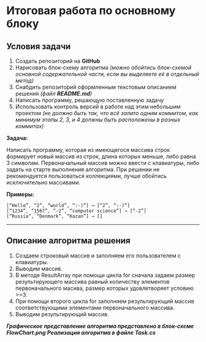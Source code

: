 # Итоговая работа по основному блоку
## **Условия задачи**

1. Создать репозиторий на __GitHub__
2. Нарисовать блок-схему алгоритма _(можно обойтись блок-схемой основной содержательной части, если вы выделяете её в отдельный метод)_
3. Снабдить репозиторий оформленным текстовым описанием решения _(файл __README.md__)_
4. Написать программу, решающую поставленную задачу
5. Использовать контроль версий в работе над этим небольшим проектом _(не должно быть так, что всё залито одним коммитом, как минимум этапы 2, 3, и 4 должны быть расположены в разных коммитах)_

**Задача:**

Написать программу, которая из имеющегося массива строк формирует новый массив из строк, длина которых меньше, либо равна 3 символам. Первоначальный массив можно ввести с клавиатуры, либо задать на старте выполнения алгоритма. При решении не рекомендуется пользоваться коллекциями, лучше обойтись исключительно массивами.

**Примеры:**
```
[“Hello”, “2”, “world”, “:-)”] → [“2”, “:-)”]
[“1234”, “1567”, “-2”, “computer science”] → [“-2”]
[“Russia”, “Denmark”, “Kazan”] → []
```
***

## **Описание алгоритма решения**
1. Создаем строковый массив и заполняем его пользователем с клавиатуры. 
2. Выводим массив. 
3. В методе ResultArray при помощи цикла for сначала задаем размер результирующего массива равный количеству элементов первоначального масива, размер которых удовлетворяет условию >=3. 
4. При помощи второго цикла for заполняем результирующий массив соответствующими элементами первоначального массива.
5. Выводим результирующий массив. 

***Графическое представление алгоритма представлено в блок-схеме FlowChart.png***
***Реализация алгоритма в файле Task.cs***